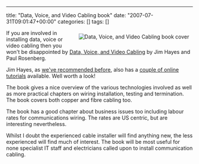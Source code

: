 ---
title: "Data, Voice, and Video Cabling book"
date: "2007-07-31T09:01:47+00:00"
categories: []
tags: []

<a href="http://techteapot.com/wp-content/uploads/2007/07/d-v-book.jpg" title="Data, Voice, and Video Cabling book cover"><img src="http://techteapot.com/wp-content/uploads/2007/07/d-v-book.jpg" alt="Data, Voice, and Video Cabling book cover" style="margin: 10px" align="right" /></a>

If you are involved in installing data, voice or video cabling then you won't be disappointed by <a href="http://www.jimhayes.com/writings/dvvc.htm">Data, Voice, and Video Cabling</a> by Jim Hayes and Paul Rosenberg.

Jim Hayes, as <a href="http://techteapot.com/great-cabling-resourcefill-yer-boots/">we've recommended before</a>, also has a <a href="http://www.jimhayes.com/vdvacademy/instructors.html">couple of online tutorials</a> available. Well worth a look!

The book gives a nice overview of the various technologies involved as well as more practical chapters on wiring installation, testing and termination. The book covers both copper and fibre cabling too.

The book has a good chapter about business issues too including labour rates for communications wiring. The rates are US centric, but are interesting nevertheless.

Whilst I doubt the experienced cable installer will find anything new, the less experienced will find much of interest. The book will be most useful for none specialist IT staff and electricians called upon to install communication cabling.
